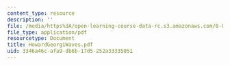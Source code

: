 ```yaml
---
content_type: resource
description: ''
file: /media/https%3A/open-learning-course-data-rc.s3.amazonaws.com/8-03sc-physics-iii-vibrations-and-waves-fall-2016/3346a46cafa9db6b17d5252a33335051_MIT8_03SCF16_Text_Ch12.pdf
file_type: application/pdf
resourcetype: Document
title: HowardGeorgiWaves.pdf
uid: 3346a46c-afa9-db6b-17d5-252a33335051
---
```

